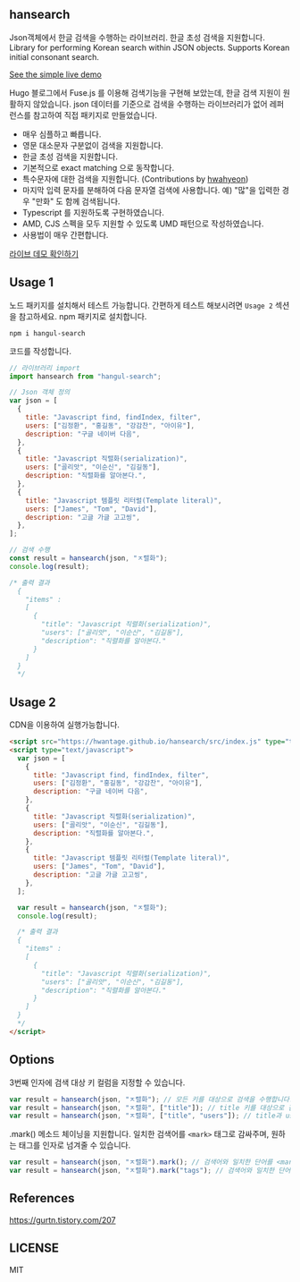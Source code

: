 ## hansearch

Json객체에서 한글 검색을 수행하는 라이브러리. 한글 초성 검색을 지원합니다.
<br/>
Library for performing Korean search within JSON objects. Supports Korean initial consonant search.

[See the simple live demo](https://hwantage.github.io/hansearch/demo/)

Hugo 블로그에서 Fuse.js 를 이용해 검색기능을 구현해 보았는데, 한글 검색 지원이 원활하지 않았습니다. json 데이터를 기준으로 검색을 수행하는 라이브러리가 없어 레퍼런스를 참고하여 직접 패키지로 만들었습니다.

- 매우 심플하고 빠릅니다.
- 영문 대소문자 구분없이 검색을 지원합니다.
- 한글 초성 검색을 지원합니다.
- 기본적으로 exact matching 으로 동작합니다.
- 특수문자에 대한 검색을 지원합니다. (Contributions by [hwahyeon](https://github.com/hwahyeonhttps:/))
- 마지막 입력 문자를 분해하여 다음 문자열 검색에 사용합니다. 예) "많"을 입력한 경우 "만화" 도 함께 검색됩니다.
- Typescript 를 지원하도록 구현하였습니다.
- AMD, CJS 스펙을 모두 지원할 수 있도록 UMD 패턴으로 작성하였습니다.
- 사용법이 매우 간편합니다.

[라이브 데모 확인하기](https://hwantage.github.io/hansearch/demo/)

## Usage 1

노드 패키지를 설치해서 테스트 가능합니다. 간편하게 테스트 해보시려면 `Usage 2` 섹션을 참고하세요.
npm 패키지로 설치합니다.

```shell
npm i hangul-search
```

코드를 작성합니다.

```js
// 라이브러리 import
import hansearch from "hangul-search";

// Json 객체 정의
var json = [
  {
    title: "Javascript find, findIndex, filter",
    users: ["김정환", "홍길동", "강감찬", "아이유"],
    description: "구글 네이버 다음",
  },
  {
    title: "Javascript 직렬화(serialization)",
    users: ["골리앗", "이순신", "김길동"],
    description: "직렬화를 알아본다.",
  },
  {
    title: "Javascript 템플릿 리터럴(Template literal)",
    users: ["James", "Tom", "David"],
    description: "고글 가글 고고씽",
  },
];

// 검색 수행
const result = hansearch(json, "ㅈ렬화");
console.log(result);

/* 출력 결과
  {
    "items" :
    [
      {
        "title": "Javascript 직렬화(serialization)",
        "users": ["골리앗", "이순신", "김길동"],
        "description": "직렬화를 알아본다."
      }
    ]
  }
  */
```

## Usage 2

CDN을 이용하여 실행가능합니다.

```html
<script src="https://hwantage.github.io/hansearch/src/index.js" type="text/javascript"></script>
<script type="text/javascript">
  var json = [
    {
      title: "Javascript find, findIndex, filter",
      users: ["김정환", "홍길동", "강감찬", "아이유"],
      description: "구글 네이버 다음",
    },
    {
      title: "Javascript 직렬화(serialization)",
      users: ["골리앗", "이순신", "김길동"],
      description: "직렬화를 알아본다.",
    },
    {
      title: "Javascript 템플릿 리터럴(Template literal)",
      users: ["James", "Tom", "David"],
      description: "고글 가글 고고씽",
    },
  ];

  var result = hansearch(json, "ㅈ렬화");
  console.log(result);

  /* 출력 결과
  {
    "items" :
    [
      {
        "title": "Javascript 직렬화(serialization)",
        "users": ["골리앗", "이순신", "김길동"],
        "description": "직렬화를 알아본다."
      }
    ]
  }
  */
</script>
```

## Options

3번째 인자에 검색 대상 키 컬럼을 지정할 수 있습니다.

```js
var result = hansearch(json, "ㅈ렬화"); // 모든 키를 대상으로 검색을 수행합니다.
var result = hansearch(json, "ㅈ렬화", ["title"]); // title 키를 대상으로 검색을 수행합니다.
var result = hansearch(json, "ㅈ렬화", ["title", "users"]); // title과 users 키를 대상으로 검색을 수행합니다.
```

.mark() 메소드 체이닝을 지원합니다. 일치한 검색어를 `<mark>` 태그로 감싸주며, 원하는 태그를 인자로 넘겨줄 수 있습니다.

```js
var result = hansearch(json, "ㅈ렬화").mark(); // 검색어와 일치한 단어를 <mark> 태그로 감싼 결과를 리턴합니다.
var result = hansearch(json, "ㅈ렬화").mark("tags"); // 검색어와 일치한 단어를 <tags> 태그로 감싼 결과를 리턴합니다.
```

## References

https://gurtn.tistory.com/207

## LICENSE

MIT
